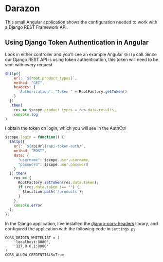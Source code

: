 # Darazon

This small Angular application shows the configuration needed to work with a Django REST Framework API.

## Using Django Token Authentication in Angular

Look in either controller and you'll see an example Angular `$http` call. Since our Django REST API is using token authentication, this token will need to be sent with every request.

```js
$http({
    url: `${root.product_types}`,
    method: "GET",
    headers: {
      'Authorization': "Token " + RootFactory.getToken()
    }
  })
  .then(
    res => $scope.product_types = res.data.results,
    console.log
)
```

I obtain the token on login, which you will see in the AuthCtrl

```js
$scope.login = function() {
  $http({
    url: `${apiUrl}/api-token-auth/`,
    method: "POST",
    data: {
      "username": $scope.user.username,
      "password": $scope.user.password
    }
  }).then(
    res => {
      RootFactory.setToken(res.data.token);
      if (res.data.token !== "") {
        $location.path('/products');
      }
    },
    console.error
  );
};
```


In the Django application, I've installed the [django-cors-headers](https://github.com/ottoyiu/django-cors-headers/) library, and configured the application with the following code in `settings.py`.

```
CORS_ORIGIN_WHITELIST = (
    'localhost:8080',
    '127.0.0.1:8080'
)
CORS_ALLOW_CREDENTIALS=True
```

